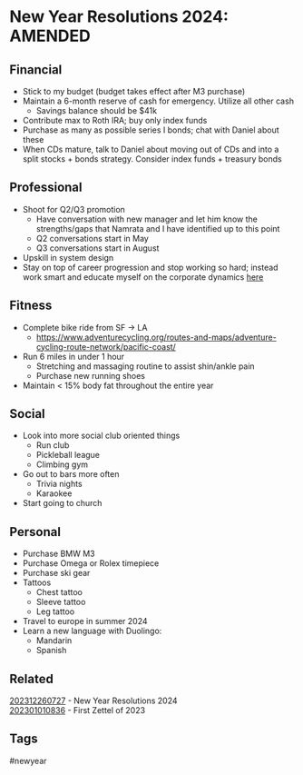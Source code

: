 # New Year Resolutions 2024: AMENDED

## Financial
* Stick to my budget (budget takes effect after M3 purchase)
* Maintain a 6-month reserve of cash for emergency. Utilize all other cash
  - Savings balance should be $41k
* Contribute max to Roth IRA; buy only index funds
* Purchase as many as possible series I bonds; chat with Daniel about these
* When CDs mature, talk to Daniel about moving out of CDs and into a split
  stocks + bonds strategy. Consider index funds + treasury bonds

## Professional
* Shoot for Q2/Q3 promotion
  - Have conversation with new manager and let him know the strengths/gaps that
    Namrata and I have identified up to this point
  - Q2 conversations start in May
  - Q3 conversations start in August
* Upskill in system design
* Stay on top of career progression and stop working so hard; instead work smart
  and educate myself on the corporate dynamics [here](https://www.youtube.com/@ALifeAfterLayoff)

## Fitness
* Complete bike ride from SF -> LA
  - https://www.adventurecycling.org/routes-and-maps/adventure-cycling-route-network/pacific-coast/
* Run 6 miles in under 1 hour
  - Stretching and massaging routine to assist shin/ankle pain
  - Purchase new running shoes
* Maintain < 15% body fat throughout the entire year

## Social
* Look into more social club oriented things
  - Run club
  - Pickleball league
  - Climbing gym
* Go out to bars more often
  - Trivia nights
  - Karaokee
* Start going to church

## Personal
* Purchase BMW M3
* Purchase Omega or Rolex timepiece
* Purchase ski gear
* Tattoos
  - Chest tattoo
  - Sleeve tattoo
  - Leg tattoo
* Travel to europe in summer 2024
* Learn a new language with Duolingo:
  - Mandarin
  - Spanish

## Related
[202312260727](../202312260727) - New Year Resolutions 2024 \
[202301010836](../202301010836) - First Zettel of 2023

## Tags
#newyear

